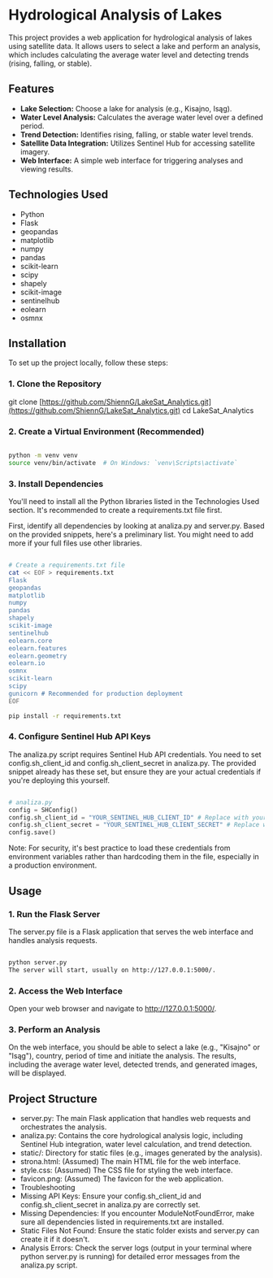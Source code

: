 # Hydrological Analysis of Lakes

This project provides a web application for hydrological analysis of lakes using satellite data. It allows users to select a lake and perform an analysis, which includes calculating the average water level and detecting trends (rising, falling, or stable).

## Features

* **Lake Selection:** Choose a lake for analysis (e.g., Kisajno, Isąg).
* **Water Level Analysis:** Calculates the average water level over a defined period.
* **Trend Detection:** Identifies rising, falling, or stable water level trends.
* **Satellite Data Integration:** Utilizes Sentinel Hub for accessing satellite imagery.
* **Web Interface:** A simple web interface for triggering analyses and viewing results.

## Technologies Used

* Python
* Flask
* geopandas
* matplotlib
* numpy
* pandas
* scikit-learn
* scipy
* shapely
* scikit-image
* sentinelhub
* eolearn
* osmnx

## Installation

To set up the project locally, follow these steps:

### 1. Clone the Repository

git clone [https://github.com/ShiennG/LakeSat_Analytics.git](https://github.com/ShiennG/LakeSat_Analytics.git)
cd LakeSat_Analytics

### 2. Create a Virtual Environment (Recommended)
```Bash

python -m venv venv
source venv/bin/activate  # On Windows: `venv\Scripts\activate`
```
### 3. Install Dependencies
You'll need to install all the Python libraries listed in the Technologies Used section. It's recommended to create a requirements.txt file first.

First, identify all dependencies by looking at analiza.py and server.py. Based on the provided snippets, here's a preliminary list. You might need to add more if your full files use other libraries.

```Bash

# Create a requirements.txt file
cat << EOF > requirements.txt
Flask
geopandas
matplotlib
numpy
pandas
shapely
scikit-image
sentinelhub
eolearn.core
eolearn.features
eolearn.geometry
eolearn.io
osmnx
scikit-learn
scipy
gunicorn # Recommended for production deployment
EOF

pip install -r requirements.txt
```

### 4. Configure Sentinel Hub API Keys
The analiza.py script requires Sentinel Hub API credentials. You need to set config.sh_client_id and config.sh_client_secret in analiza.py. The provided snippet already has these set, but ensure they are your actual credentials if you're deploying this yourself.

```Python

# analiza.py
config = SHConfig()
config.sh_client_id = "YOUR_SENTINEL_HUB_CLIENT_ID" # Replace with your client ID
config.sh_client_secret = "YOUR_SENTINEL_HUB_CLIENT_SECRET" # Replace with your client secret
config.save()
```
Note: For security, it's best practice to load these credentials from environment variables rather than hardcoding them in the file, especially in a production environment.

## Usage
### 1. Run the Flask Server
The server.py file is a Flask application that serves the web interface and handles analysis requests.

```Bash

python server.py
The server will start, usually on http://127.0.0.1:5000/.
```

### 2. Access the Web Interface
Open your web browser and navigate to http://127.0.0.1:5000/.

### 3. Perform an Analysis
On the web interface, you should be able to select a lake (e.g., "Kisajno" or "Isąg"), country, period of time and initiate the analysis. The results, including the average water level, detected trends, and generated images, will be displayed.

## Project Structure

* server.py: The main Flask application that handles web requests and orchestrates the analysis.
* analiza.py: Contains the core hydrological analysis logic, including Sentinel Hub integration, water level calculation, and trend detection.
* static/: Directory for static files (e.g., images generated by the analysis).
* strona.html: (Assumed) The main HTML file for the web interface.
* style.css: (Assumed) The CSS file for styling the web interface.
* favicon.png: (Assumed) The favicon for the web application.
* Troubleshooting
* Missing API Keys: Ensure your config.sh_client_id and config.sh_client_secret in analiza.py are correctly set.
* Missing Dependencies: If you encounter ModuleNotFoundError, make sure all dependencies listed in requirements.txt are installed.
* Static Files Not Found: Ensure the static folder exists and server.py can create it if it doesn't.
* Analysis Errors: Check the server logs (output in your terminal where python server.py is running) for detailed error messages from the analiza.py script.

